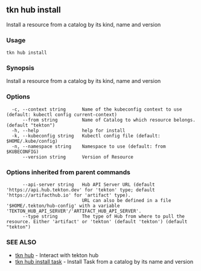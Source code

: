 ## tkn hub install

Install a resource from a catalog by its kind, name and version

### Usage

```
tkn hub install
```

### Synopsis

Install a resource from a catalog by its kind, name and version

### Options

```
  -c, --context string      Name of the kubeconfig context to use (default: kubectl config current-context)
      --from string         Name of Catalog to which resource belongs. (default "tekton")
  -h, --help                help for install
  -k, --kubeconfig string   Kubectl config file (default: $HOME/.kube/config)
  -n, --namespace string    Namespace to use (default: from $KUBECONFIG)
      --version string      Version of Resource
```

### Options inherited from parent commands

```
      --api-server string   Hub API Server URL (default 'https://api.hub.tekton.dev' for 'tekton' type; default 'https://artifacthub.io' for 'artifact' type).
                            URL can also be defined in a file '$HOME/.tekton/hub-config' with a variable 'TEKTON_HUB_API_SERVER'/'ARTIFACT_HUB_API_SERVER'.
      --type string         The type of Hub from where to pull the resource. Either 'artifact' or 'tekton' (default 'tekton') (default "tekton")
```

### SEE ALSO

* [tkn hub](tkn_hub.md)	 - Interact with tekton hub
* [tkn hub install task](tkn_hub_install_task.md)	 - Install Task from a catalog by its name and version

